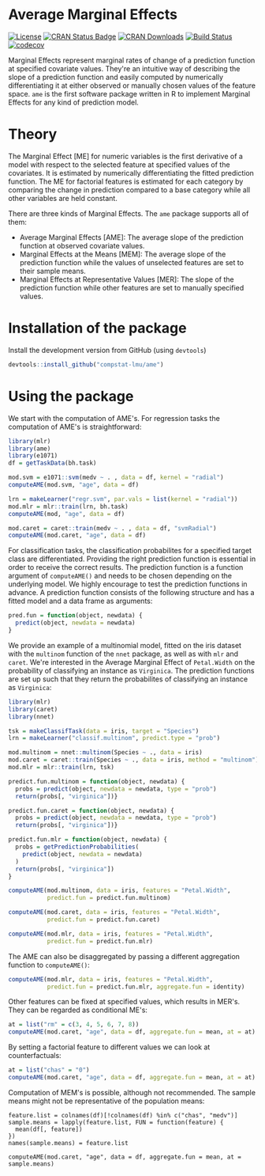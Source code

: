# Average Marginal Effects

[![License](https://img.shields.io/badge/License-BSD%203--Clause-blue.svg)](https://opensource.org/licenses/BSD-3-Clause)
[![CRAN Status Badge](http://www.r-pkg.org/badges/version/ame)](http://cran.r-project.org/web/packages/ame)
[![CRAN Downloads](http://cranlogs.r-pkg.org/badges/ame)](http://cran.rstudio.com/web/packages/ame/index.html)
[![Build Status](https://travis-ci.org/compstat-lmu/ame.svg?branch=master)](https://travis-ci.org/compstat-lmu/ame.svg?branch=master)
[![codecov](https://codecov.io/gh/compstat-lmu/ame/branch/master/graph/badge.svg)](https://codecov.io/gh/compstat-lmu/ame)

Marginal Effects represent marginal rates of change of a prediction function at specified covariate values. They're an intuitive way of describing the slope of a prediction function and
easily computed by numerically differentiating it at either observed or manually chosen values of the feature space. `ame` is the first software package written in R to implement Marginal Effects for any kind of prediction model.

# Theory

<!The Marginal Effect [ME] for numeric variables is the first derivative of a model $f(x_S, x_C)$ with respect to the selected feature $x_S$ at specified values of the covariates. $x_C$ represents all unselected features.

$$
\begin{gather*}
ME(x_S) = \frac{\partial f(x_S, x_C)}{\partial x_S}
\end{gather*}
$$

For factor variables the ME represents the change in $f(x_S, x_C)$ for a single category of $x_S$ compared to a base category.

The ME for numeric features is estimated by numerically differentiating the fitted prediction function $\hat{f}(x_S, x_C)$ with respect to the selected feature $x_S$ at specified values of the covariates.

$$
\begin{gather*}
\widehat{ME}(x_S) = \widehat{Gradient}_{x_S}\left[ \hat{f}(x_S, x_C)\right]
\end{gather*}
$$

The ME for factor features is estimated by comparing the change of $\hat{f}(x_S, x_C)$ compared to a base category while $x_C$ is held constant and $x_S$ is being replaced by a category other than the base category.
>


The Marginal Effect [ME] for numeric variables is the first derivative of a model with respect to the selected feature at specified values of the covariates. It is estimated by numerically differentiating the fitted prediction function. The ME for factorial features is estimated for each category by comparing the change in prediction compared to a base category while all other variables are held constant.

There are three kinds of Marginal Effects. The `ame` package supports all of them:

- Average Marginal Effects [AME]: The average slope of the prediction function at observed covariate values.
- Marginal Effects at the Means [MEM]: The average slope of the prediction function while the values of unselected features are set to their sample means.
- Marginal Effects at Representative Values [MER]: The slope of the prediction function while other features are set to manually specified values.

# Installation of the package

Install the development version from GitHub (using `devtools`)

```r
devtools::install_github("compstat-lmu/ame")
```
# Using the package

We start with the computation of AME's. For regression tasks the computation of AME's is straightforward:

```r
library(mlr)
library(ame)
library(e1071)
df = getTaskData(bh.task)

mod.svm = e1071::svm(medv ~ . , data = df, kernel = "radial")
computeAME(mod.svm, "age", data = df)

lrn = makeLearner("regr.svm", par.vals = list(kernel = "radial"))
mod.mlr = mlr::train(lrn, bh.task)
computeAME(mod, "age", data = df)

mod.caret = caret::train(medv ~ . , data = df, "svmRadial")
computeAME(mod.caret, "age", data = df)
```

For classification tasks, the classification probabilites for a specified target class are differentiated. Providing the right prediction function is essential in order to receive the correct results. The prediction function is a function argument of `computeAME()` and needs to be chosen depending on the underlying model. We highly encourage to test the prediction functions in advance. A prediction function consists of the following structure and has a fitted model and a data frame as arguments:

```r
pred.fun = function(object, newdata) {
  predict(object, newdata = newdata)
}
```

We provide an example of a multinomial model, fitted on the iris dataset with the `multinom` function of the `nnet` package, as well as with `mlr` and `caret`. We're interested in the Average Marginal Effect of `Petal.Width` on the probability of classifying an instance as `Virginica`. The prediction functions are set up such that they return the probabilites of classifying an instance as `Virginica`:

```r
library(mlr)
library(caret)
library(nnet)

tsk = makeClassifTask(data = iris, target = "Species")
lrn = makeLearner("classif.multinom", predict.type = "prob")

mod.multinom = nnet::multinom(Species ~ ., data = iris)
mod.caret = caret::train(Species ~ ., data = iris, method = "multinom")
mod.mlr = mlr::train(lrn, tsk)

predict.fun.multinom = function(object, newdata) {
  probs = predict(object, newdata = newdata, type = "prob")
  return(probs[, "virginica"])}

predict.fun.caret = function(object, newdata) {
  probs = predict(object, newdata = newdata, type = "prob")
  return(probs[, "virginica"])}

predict.fun.mlr = function(object, newdata) {
  probs = getPredictionProbabilities(
    predict(object, newdata = newdata)
  )
  return(probs[, "virginica"])
}

computeAME(mod.multinom, data = iris, features = "Petal.Width",
           predict.fun = predict.fun.multinom)

computeAME(mod.caret, data = iris, features = "Petal.Width",
           predict.fun = predict.fun.caret)

computeAME(mod.mlr, data = iris, features = "Petal.Width",
           predict.fun = predict.fun.mlr)
```

The AME can also be disaggregated by passing a different aggregation function to
`computeAME()`:

```r
computeAME(mod.mlr, data = iris, features = "Petal.Width",
           predict.fun = predict.fun.mlr, aggregate.fun = identity)
```

Other features can be fixed at specified values, which results in MER's.
They can be regarded as conditional ME's:

```r
at = list("rm" = c(3, 4, 5, 6, 7, 8))
computeAME(mod.caret, "age", data = df, aggregate.fun = mean, at = at)
```

By setting a factorial feature to different values we can look at counterfactuals:

```r
at = list("chas" = "0")
computeAME(mod.caret, "age", data = df, aggregate.fun = mean, at = at)
```

Computation of MEM's is possible, although not recommended. The sample means 
might not be representative of the population means:

```
feature.list = colnames(df)[!colnames(df) %in% c("chas", "medv")]
sample.means = lapply(feature.list, FUN = function(feature) {
  mean(df[, feature])
})
names(sample.means) = feature.list

computeAME(mod.caret, "age", data = df, aggregate.fun = mean, at = sample.means)
```
